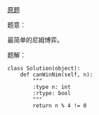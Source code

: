 [原题](https://leetcode.com/problems/nim-game/)

题意：

最简单的尼姆博弈。

题解：

```
class Solution(object):
    def canWinNim(self, n):
        """
        :type n: int
        :rtype: bool
        """
        return n % 4 != 0
        
```